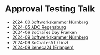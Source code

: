 # Approval Testing Talk

- [2024-09 Softwerkskammer Nürnberg](https://draptik.github.io/2024-09-swk-nbg-approval-testing/1)
- [2024-05 ADC Regensburg](https://draptik.github.io/2024-05-adc-approval-testing/1)
- 2024-06 SoCraTes Day Franken
- [2024-09 Softwerkskammer Nürnberg](https://draptik.github.io/2024-09-swk-nbg-approval-testing/1)
- 2024-09 SoCraTesAT (Linz)
- [2024-09 Seneca24 (Erlangen)](https://draptik.github.io/2024-09-seneca-approval-testing/1)

